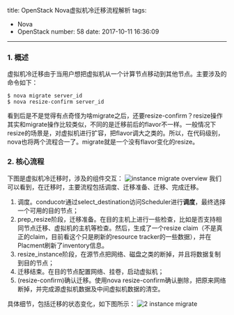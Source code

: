 title: OpenStack Nova虚拟机冷迁移流程解析
tags:
  - Nova
  - OpenStack
number: 58
date: 2017-10-11 16:36:09
---

### 1. 概述
虚拟机冷迁移由于当用户想把虚拟机从一个计算节点移动到其他节点。主要涉及的命令如下：
```Shell
$ nova migrate server_id
$ nova resize-confirm server_id
```

看到后是不是觉得有点奇怪为啥migrate之后，还要resize-confirm？resize操作其实和migrate操作比较类似，不同的是迁移前后的flavor不一样。一般情况下resize的场景是，对虚拟机进行扩容，把flavor调大之类的。所以，在代码级别，nova也将两个流程合一了。migrate就是一个没有flavor变化的resize。

### 2. 核心流程
下图是虚拟机冷迁移时，涉及的组件交互：
![instance migrate overview](https://user-images.githubusercontent.com/1736354/31429902-dd65687a-aea1-11e7-9209-06c37a09fe4b.png)
我们可以看到，在迁移时，主要流程包括调度、迁移准备、迁移、完成迁移。
1. 调度。conducotr通过select_destination访问Scheduler进行**调度**，最终选择一个可用的目的节点；
2. prep_resize阶段，迁移准备。在目的主机上进行一些检查，比如是否支持相同节点迁移、虚拟机的主机等检查。然后，生成了一个resize claim（不是真正的claim，目前看这个只是刷新的resource tracker的一些数据），并在Placment刷新了inventory信息。
3. resize_instance阶段，在源节点把网络、磁盘之类的断掉，并且将数据复制到目的节点；
4. 迁移结束。在目的节点配置网络、挂卷，启动虚拟机；
5. (resize-confirm)确认迁移。使用nova resize-confirm确认删除，把原来网络断掉，并完成源虚拟机数据及中间虚拟机数据的清空。

具体细节，包括迁移的状态变化，如下图所示：
![2 instance migrate](https://user-images.githubusercontent.com/1736354/31435001-ace4c0a6-aeb0-11e7-99b9-c414411b7eaa.png)
